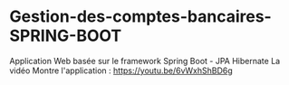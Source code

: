 # Gestion-des-comptes-bancaires-SPRING-BOOT
Application Web basée sur le framework Spring Boot - JPA Hibernate
La vidéo Montre l'application : https://youtu.be/6vWxhShBD6g
